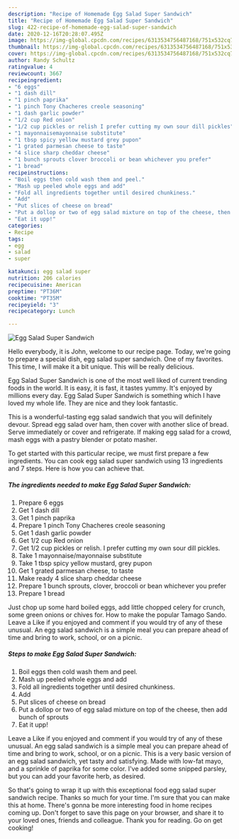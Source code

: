 ```yaml
---
description: "Recipe of Homemade Egg Salad Super Sandwich"
title: "Recipe of Homemade Egg Salad Super Sandwich"
slug: 422-recipe-of-homemade-egg-salad-super-sandwich
date: 2020-12-16T20:28:07.495Z
image: https://img-global.cpcdn.com/recipes/6313534756487168/751x532cq70/egg-salad-super-sandwich-recipe-main-photo.jpg
thumbnail: https://img-global.cpcdn.com/recipes/6313534756487168/751x532cq70/egg-salad-super-sandwich-recipe-main-photo.jpg
cover: https://img-global.cpcdn.com/recipes/6313534756487168/751x532cq70/egg-salad-super-sandwich-recipe-main-photo.jpg
author: Randy Schultz
ratingvalue: 4
reviewcount: 3667
recipeingredient:
- "6 eggs"
- "1 dash dill"
- "1 pinch paprika"
- "1 pinch Tony Chacheres creole seasoning"
- "1 dash garlic powder"
- "1/2 cup Red onion"
- "1/2 cup pickles or relish I prefer cutting my own sour dill pickles"
- "1 mayonnaisemayonnaise substitute"
- "1 tbsp spicy yellow mustard grey pupon"
- "1 grated parmesan cheese to taste"
- "4 slice sharp cheddar cheese"
- "1 bunch sprouts clover broccoli or bean whichever you prefer"
- "1 bread"
recipeinstructions:
- "Boil eggs then cold wash them and peel."
- "Mash up peeled whole eggs and add"
- "Fold all ingredients together until desired chunkiness."
- "Add"
- "Put slices of cheese on bread"
- "Put a dollop or two of egg salad mixture on top of the cheese, then add bunch of sprouts"
- "Eat it upp!"
categories:
- Recipe
tags:
- egg
- salad
- super

katakunci: egg salad super 
nutrition: 206 calories
recipecuisine: American
preptime: "PT36M"
cooktime: "PT35M"
recipeyield: "3"
recipecategory: Lunch

---
```



![Egg Salad Super Sandwich](https://img-global.cpcdn.com/recipes/6313534756487168/751x532cq70/egg-salad-super-sandwich-recipe-main-photo.jpg)

Hello everybody, it is John, welcome to our recipe page. Today, we're going to prepare a special dish, egg salad super sandwich. One of my favorites. This time, I will make it a bit unique. This will be really delicious.

Egg Salad Super Sandwich is one of the most well liked of current trending foods in the world. It is easy, it is fast, it tastes yummy. It's enjoyed by millions every day. Egg Salad Super Sandwich is something which I have loved my whole life. They are nice and they look fantastic.

This is a wonderful-tasting egg salad sandwich that you will definitely devour. Spread egg salad over ham, then cover with another slice of bread. Serve immediately or cover and refrigerate. If making egg salad for a crowd, mash eggs with a pastry blender or potato masher.


To get started with this particular recipe, we must first prepare a few ingredients. You can cook egg salad super sandwich using 13 ingredients and 7 steps. Here is how you can achieve that.

<!--inarticleads1-->

##### The ingredients needed to make Egg Salad Super Sandwich:

1. Prepare 6 eggs
1. Get 1 dash dill
1. Get 1 pinch paprika
1. Prepare 1 pinch Tony Chacheres creole seasoning
1. Get 1 dash garlic powder
1. Get 1/2 cup Red onion
1. Get 1/2 cup pickles or relish. I prefer cutting my own sour dill pickles.
1. Take 1 mayonnaise/mayonnaise substitute
1. Take 1 tbsp spicy yellow mustard, grey pupon
1. Get 1 grated parmesan cheese, to taste
1. Make ready 4 slice sharp cheddar cheese
1. Prepare 1 bunch sprouts, clover, broccoli or bean whichever you prefer
1. Prepare 1 bread


Just chop up some hard boiled eggs, add little chopped celery for crunch, some green onions or chives for. How to make the popular Tamago Sando. Leave a Like if you enjoyed and comment if you would try of any of these unusual. An egg salad sandwich is a simple meal you can prepare ahead of time and bring to work, school, or on a picnic. 

<!--inarticleads2-->

##### Steps to make Egg Salad Super Sandwich:

1. Boil eggs then cold wash them and peel.
1. Mash up peeled whole eggs and add
1. Fold all ingredients together until desired chunkiness.
1. Add
1. Put slices of cheese on bread
1. Put a dollop or two of egg salad mixture on top of the cheese, then add bunch of sprouts
1. Eat it upp!


Leave a Like if you enjoyed and comment if you would try of any of these unusual. An egg salad sandwich is a simple meal you can prepare ahead of time and bring to work, school, or on a picnic. This is a very basic version of an egg salad sandwich, yet tasty and satisfying. Made with low-fat mayo, and a sprinkle of paprika for some color. I&#39;ve added some snipped parsley, but you can add your favorite herb, as desired. 

So that's going to wrap it up with this exceptional food egg salad super sandwich recipe. Thanks so much for your time. I'm sure that you can make this at home. There's gonna be more interesting food in home recipes coming up. Don't forget to save this page on your browser, and share it to your loved ones, friends and colleague. Thank you for reading. Go on get cooking!
